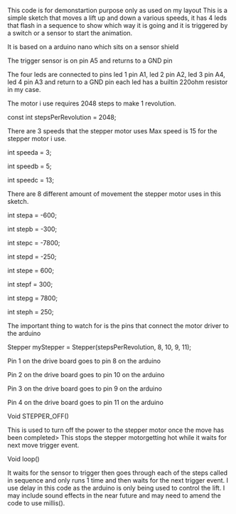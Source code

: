 This code is for demonstartion purpose only as used on my layout
This is a simple sketch that moves a lift up and down a various speeds, it has 4 leds that flash in a sequence to show which way it is going and it is triggered by a switch or a sensor to start the animation.

It is based on a arduino nano which sits on a sensor shield

The trigger sensor is on pin  A5 and returns to a GND pin

The four leds are connected to pins
led 1 pin A1, led 2 pin A2, led 3 pin A4, led 4 pin A3 and return to a GND pin each led has a builtin 220ohm resistor in my case.

The motor i use requires 2048 steps to make 1 revolution.

const int stepsPerRevolution = 2048;


There are 3 speeds that the stepper motor uses  Max speed is 15 for the stepper motor i use.

int speeda = 3;

int speedb = 5;

int speedc = 13; 

There are 8 different amount of movement the stepper motor uses in this sketch.

int stepa = -600;

int stepb = -300; 

int stepc = -7800;

int stepd = -250; 

int stepe = 600; 

int stepf = 300; 

int stepg = 7800; 

int steph = 250;

The important thing to watch for is the pins that connect the motor driver to the arduino

Stepper myStepper = Stepper(stepsPerRevolution, 8, 10, 9, 11);

Pin 1 on the drive board goes to pin 8 on the arduino 

Pin 2 on the drive board goes to pin 10 on the arduino 

Pin 3 on the drive board goes to pin 9 on the arduino 

Pin 4 on the drive board goes to pin 11 on the arduino 

Void STEPPER_OFF()

This is used to turn off the power to the stepper motor once the move has been completed> This stops the stepper motorgetting hot while it waits for next move trigger event.

Void loop()

It waits for the sensor to trigger then goes through each of the steps called in sequence and only runs 1 time and then waits for the next trigger event. I use delay in this code as the arduino is only being used to control the lift. I may include sound effects in the near future and may need to amend the code to use millis().


